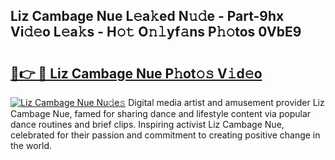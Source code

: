 ## Liz Cambage Nue L𝚎a𝚔ed N𝚞𝚍e - Part-9hx Vi𝚍𝚎o L𝚎a𝚔s - H𝚘𝚝 O𝚗𝚕yf𝚊ns P𝚑𝚘tos 0VbE9

# <h2><a href="http://kf9dc41.oniu.top/?m=Liz+Cambage+Nue">🔗👉 🔴 Liz Cambage Nue P𝚑ot𝚘𝚜 V𝚒d𝚎o</a></h2>

[![Liz Cambage Nue Nu𝚍e𝚜](https://i.imgur.com/0qMVB7G.gif)](http://kf9dc41.oniu.top/?m=Liz+Cambage+Nue)
Digital media artist and amusement provider Liz Cambage Nue, famed for sharing dance and lifestyle content via popular dance routines and brief clips. Inspiring activist Liz Cambage Nue, celebrated for their passion and commitment to creating positive change in the world.  
